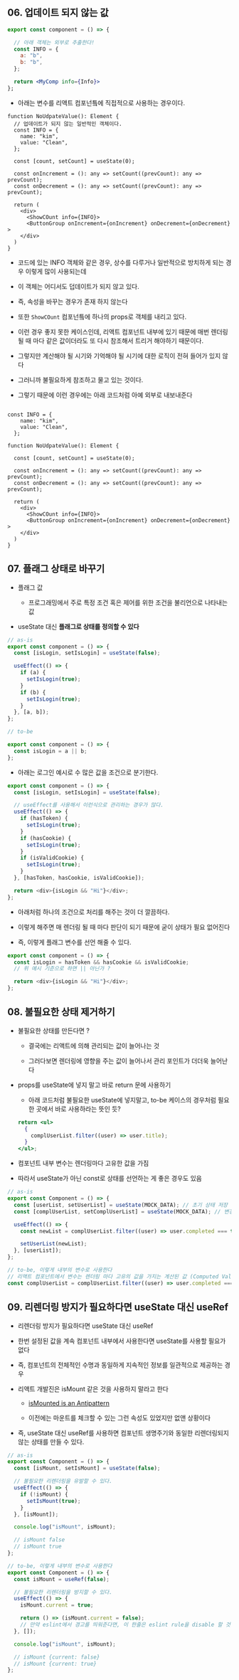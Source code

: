 ## 06. 업데이트 되지 않는 값

```jsx
export const component = () => {

  // 아래 객체는 외부로 추출한다!
  const INFO = {
    a: "b",
    b: "b",
  };

  return <MyComp info={Info}>
};
```

- 아래는 변수를 리액트 컴포넌틐에 직접적으로 사용하는 경우이다.

```tsx
function NoUdpateValue(): Element {
  // 업데이트가 되지 않는 일반적인 객체이다.
  const INFO = {
    name: "kim",
    value: "Clean",
  };

  const [count, setCount] = useState(0);

  const onIncrement = (): any => setCount((prevCount): any => prevCount);
  const onDecrement = (): any => setCount((prevCount): any => prevCount);

  return (
    <div>
      <ShowCOunt info={INFO}>
      <ButtonGroup onIncrement={onIncrement} onDecrement={onDecrement} >
    </div>
  )
}
```

- 코드에 있는 INFO 객체와 같은 경우, 상수를 다루거나 일반적으로 방치하게 되는 경우 이렇게 많이 사용되는데

- 이 객체는 어디서도 덥데이트가 되지 않고 있다.

- 즉, 속성을 바꾸는 경우가 존재 하지 않는다

- 또한 `ShowCOunt` 컴포넌틐에 하나의 props로 객체를 내리고 있다.

- 이런 경우 좋지 못한 케이스인데, 리액트 컴포넌트 내부에 있기 때문에 매번 렌더링 될 때 마다 같은 값이더라도 또 다시 참조해서 트리거 해야하기 때문이다.

- 그렇지만 계산해야 될 시기와 기억해야 될 시기에 대한 로직이 전혀 들어가 있지 않다

- 그러니까 불필요하게 참조하고 물고 있는 것이다.

- 그렇기 때문에 이런 경우에는 아래 코드처럼 아예 외부로 내보내준다

```tsx

const INFO = {
    name: "kim",
    value: "Clean",
  };

function NoUdpateValue(): Element {

  const [count, setCount] = useState(0);

  const onIncrement = (): any => setCount((prevCount): any => prevCount);
  const onDecrement = (): any => setCount((prevCount): any => prevCount);

  return (
    <div>
      <ShowCOunt info={INFO}>
      <ButtonGroup onIncrement={onIncrement} onDecrement={onDecrement} >
    </div>
  )
}
```

## 07. 플래그 상태로 바꾸기

- 플래그 값

  - 프로그래밍에서 주로 특정 조건 혹은 제어를 위한 조건을 불리언으로 나타내는 값

- useState 대신 **플래그로 상태를 정의할 수 있다**

```jsx
// as-is
export const component = () => {
  const [isLogin, setIsLogin] = useState(false);

  useEffect(() => {
    if (a) {
      setIsLogin(true);
    }
    if (b) {
      setIsLogin(true);
    }
  }, [a, b]);
};

// to-be

export const component = () => {
  const isLogin = a || b;
};
```

- 아래는 로그인 예시로 수 많은 값을 조건으로 분기한다.

```js
export const component = () => {
  const [isLogin, setIsLogin] = useState(false);

  // useEffect를 사용해서 이런식으로 관리하는 경우가 많다.
  useEffect(() => {
    if (hasToken) {
      setIsLogin(true);
    }
    if (hasCookie) {
      setIsLogin(true);
    }
    if (isValidCookie) {
      setIsLogin(true);
    }
  }, [hasToken, hasCookie, isValidCookie]);

  return <div>{isLogin && "Hi"}</div>;
};
```

- 아래처럼 하나의 조건으로 처리를 해주는 것이 더 깔끔하다.

- 이렇게 해주면 매 렌더링 될 때 마다 판단이 되기 때문에 굳이 상태가 필요 없어진다

- 즉, 이렇게 플래그 변수를 선언 해줄 수 있다.

```js
export const component = () => {
  const isLogin = hasToken && hasCookie && isValidCookie;
  // 위 예시 기준으로 하면 || 아닌가 ?

  return <div>{isLogin && "Hi"}</div>;
};
```

## 08. 불필요한 상태 제거하기

- 불필요한 상태를 만든다면 ?

  - 결국에는 리액트에 의해 관리되는 값이 늘어나는 것

  - 그러다보면 렌더링에 영향을 주는 값이 늘어나서 관리 포인트가 더더욱 늘어난다

- props를 useState에 넣지 말고 바로 return 문에 사용하기

  - 아래 코드처럼 불필요한 useState에 넣지말고, to-be 케이스의 경우처럼 필요한 곳에서 바로 사용하라는 뜻인 듯?

  ```jsx
  return <ul>
    {
      complUserList.filter((user) => user.title);
    }
  </ul>;
  ```

- 컴포넌트 내부 변수는 렌더링마다 고유한 값을 가짐

- 따라서 useState가 아닌 const로 상태를 선언하는 게 좋은 경우도 있음

```jsx
// as-is
export const Component = () => {
  const [userList, setUserList] = useState(MOCK_DATA); // 초기 상태 저장
  const [complUserList, setComplUserList] = useState(MOCK_DATA); // 변경 후 상태 저장

  useEffect(() => {
    const newList = complUserList.filter((user) => user.completed === true);

    setUserList(newList);
  }, [userList]);
};

// to-be, 이렇게 내부의 변수로 사용한다
// 리액트 컴포넌트에서 변수는 렌더링 마다 고유의 값을 가지는 계산된 값 (Computed Value / 공식적인 용어는 아님)
const complUserList = complUserList.filter((user) => user.completed === true);
```

## 09. 리렌더링 방지가 필요하다면 useState 대신 useRef

- 리렌더링 방지가 필요하다면 useState 대신 useRef

- 한번 설정된 값을 계속 컴포넌트 내부에서 사용한다면 useState를 사용할 필요가 없다

- 즉, 컴포넌트의 전체적인 수명과 동일하게 지속적인 정보를 일관적으로 제공하는 경우

- 리액트 개발진은 isMount 같은 것을 사용하지 말라고 한다

  - [isMounted is an Antipattern](https://ko.legacy.reactjs.org/blog/2015/12/16/ismounted-antipattern.html)

  - 이전에는 마운트를 체크할 수 있는 그런 속성도 있었지만 없앤 상황이다

- 즉, useState 대신 useRef를 사용하면 컴포넌트 생명주기와 동일한 리렌더링되지 않는 상태를 만들 수 있다.

```jsx
// as-is
export const Component = () => {
  const [isMount, setIsMount] = useState(false);

  // 불필요한 리렌더링을 유발할 수 있다.
  useEffect(() => {
    if (!isMount) {
      setIsMount(true);
    }
  }, [isMount]);

  console.log("isMount", isMount);

  // isMount false
  // isMount true
};

// to-be, 이렇게 내부의 변수로 사용한다
export const Component = () => {
  const isMount = useRef(false);

  // 불필요한 리렌더링을 방지할 수 있다.
  useEffect(() => {
    isMount.current = true;

    return () => (isMount.current = false);
    // 만약 eslint에서 경고를 띄워준다면, 이 한줄은 eslint rule을 disable 할 것 같다.
  }, []);

  console.log("isMount", isMount);

  // isMount {current: false}
  // isMount {current: true}
};
```

